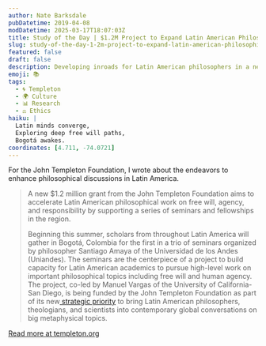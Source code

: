 ```yaml
---
author: Nate Barksdale
pubDatetime: 2019-04-08
modDatetime: 2025-03-17T18:07:03Z
title: Study of the Day | $1.2M Project to Expand Latin American Philosophical Work
slug: study-of-the-day-1-2m-project-to-expand-latin-american-philosophical-work
featured: false
draft: false
description: Developing inroads for Latin American philosophers in a new and global interdisciplinary conversation
emoji: 📚
tags:
  - 🌀 Templeton
  - 🌍 Culture
  - 📊 Research
  - ⚖️ Ethics
haiku: |
  Latin minds converge,  
  Exploring deep free will paths,  
  Bogotá awakes.
coordinates: [4.711, -74.0721]
---
```


For the John Templeton Foundation, I wrote about the endeavors to enhance philosophical discussions in Latin America.

> A new $1.2 million grant from the John Templeton Foundation aims to accelerate Latin American philosophical work on free will, agency, and responsibility by supporting a series of seminars and fellowships in the region.
>
> Beginning this summer, scholars from throughout Latin America will gather in Bogotá, Colombia for the first in a trio of seminars organized by philosopher Santiago Amaya of the Universidad de los Andes (Uniandes). The seminars are the centerpiece of a project to build capacity for Latin American academics to pursue high-level work on important philosophical topics including free will and human agency. The project, co-led by Manuel Vargas of the University of California-San Diego, is being funded by the John Templeton Foundation as part of its new[ strategic priority](https://www.templeton.org/project/programs-in-latin-america) to bring Latin American philosophers, theologians, and scientists into contemporary global conversations on big metaphysical topics.

[Read more at templeton.org](https://www.templeton.org/news/1-2m-project-to-expand-latin-american-philosophical-work)
